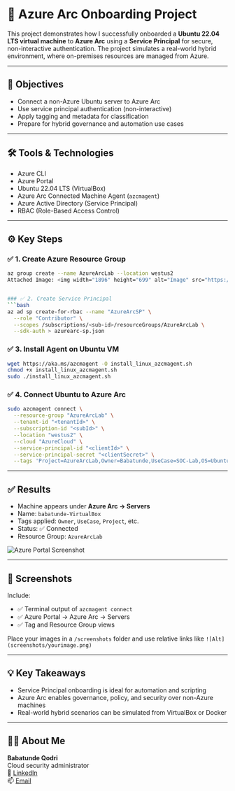 
# 🔗 Azure Arc Onboarding Project

This project demonstrates how I successfully onboarded a **Ubuntu 22.04 LTS virtual machine** to **Azure Arc** using a **Service Principal** for secure, non-interactive authentication. The project simulates a real-world hybrid environment, where on-premises resources are managed from Azure.

---

## 📌 Objectives

- Connect a non-Azure Ubuntu server to Azure Arc
- Use service principal authentication (non-interactive)
- Apply tagging and metadata for classification
- Prepare for hybrid governance and automation use cases

---

## 🛠️ Tools & Technologies

- Azure CLI
- Azure Portal
- Ubuntu 22.04 LTS (VirtualBox)
- Azure Arc Connected Machine Agent (`azcmagent`)
- Azure Active Directory (Service Principal)
- RBAC (Role-Based Access Control)

---

## ⚙️ Key Steps

### ✅ 1. Create Azure Resource Group
```bash
az group create --name AzureArcLab --location westus2
Attached Image: <img width="1896" height="699" alt="Image" src="https://github.com/user-attachments/assets/c53ba4a3-9070-4b46-8a44-51b726c8e161" />


### ✅ 2. Create Service Principal
```bash
az ad sp create-for-rbac --name "AzureArcSP" \
  --role "Contributor" \
  --scopes /subscriptions/<sub-id>/resourceGroups/AzureArcLab \
  --sdk-auth > azurearc-sp.json
```

### ✅ 3. Install Agent on Ubuntu VM
```bash
wget https://aka.ms/azcmagent -O install_linux_azcmagent.sh
chmod +x install_linux_azcmagent.sh
sudo ./install_linux_azcmagent.sh
```

### ✅ 4. Connect Ubuntu to Azure Arc
```bash
sudo azcmagent connect \
  --resource-group "AzureArcLab" \
  --tenant-id "<tenantId>" \
  --subscription-id "<subId>" \
  --location "westus2" \
  --cloud "AzureCloud" \
  --service-principal-id "<clientId>" \
  --service-principal-secret "<clientSecret>" \
  --tags 'Project=AzureArcLab,Owner=Babatunde,UseCase=SOC-Lab,OS=Ubuntu'
```

---

## ✅ Results

- Machine appears under **Azure Arc → Servers**
- Name: `babatunde-VirtualBox`
- Tags applied: `Owner`, `UseCase`, `Project`, etc.
- Status: ✅ Connected
- Resource Group: `AzureArcLab`

![Azure Portal Screenshot](screenshots/azure-arc-connected.png)

---

## 📸 Screenshots

Include:
- ✅ Terminal output of `azcmagent connect`
- ✅ Azure Portal → Azure Arc → Servers
- ✅ Tag and Resource Group views

Place your images in a `/screenshots` folder and use relative links like `![Alt](screenshots/yourimage.png)`

---

## 💡 Key Takeaways

- Service Principal onboarding is ideal for automation and scripting
- Azure Arc enables governance, policy, and security over non-Azure machines
- Real-world hybrid scenarios can be simulated from VirtualBox or Docker

---

## 👨‍💼 About Me

**Babatunde Qodri**  
Cloud security administrator  
🔗 [LinkedIn](www.linkedin.com/in/babatunde-qodri-27716b1a5)  
📫 [Email](babatundeliatan@gmail.com)
